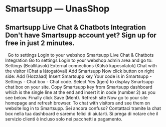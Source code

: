 # Smartsupp — UnasShop
## Smartsupp Live Chat & Chatbots Integration Don't have Smartsupp account yet? Sign up for free in just 2 minutes.
  Go to settings Login to your webshop
Smartsupp Live Chat & Chatbots Integration
Go to settings
Login to your webshop admin area and go to:
Settings (Beállítások)
External connections (Külső kapcsolatok)
Chat with the visitor (Chat a látogatóval)
Add Smartsupp
Now click button on right side: Add (Hozzáad)
Insert Smartsupp key
Your code is in Smartsupp - Settings - Chat box - Chat code.
Select Yes (Igen) to display Smartsupp chat box on your site.
Copy Smartsupp key from Smartsupp dashboard which is the single line at the end and insert it in code (number 2) as you see below.
Finally click Save (Ment).
Refresh site
Now go to your site homepage and refresh browser.
To chat with visitors and see them on website log in to Smartsupp.
Sei ancora confuso? Contattaci tramite la chat box nella tua dashboard e saremo felici di aiutarti. Si prega di notare che il servizio clienti è incluso solo nei pacchetti a pagamento.

